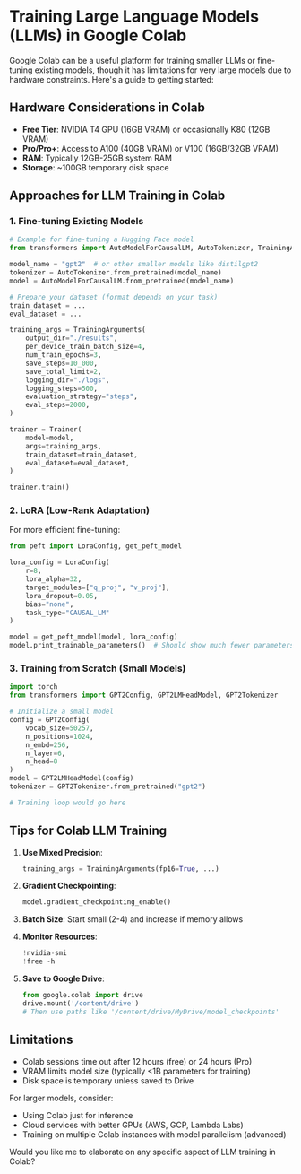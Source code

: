 # Training Large Language Models (LLMs) in Google Colab

Google Colab can be a useful platform for training smaller LLMs or fine-tuning existing models, though it has limitations for very large models due to hardware constraints. Here's a guide to getting started:

## Hardware Considerations in Colab

- **Free Tier**: NVIDIA T4 GPU (16GB VRAM) or occasionally K80 (12GB VRAM)
- **Pro/Pro+**: Access to A100 (40GB VRAM) or V100 (16GB/32GB VRAM)
- **RAM**: Typically 12GB-25GB system RAM
- **Storage**: ~100GB temporary disk space

## Approaches for LLM Training in Colab

### 1. Fine-tuning Existing Models

```python
# Example for fine-tuning a Hugging Face model
from transformers import AutoModelForCausalLM, AutoTokenizer, TrainingArguments, Trainer

model_name = "gpt2"  # or other smaller models like distilgpt2
tokenizer = AutoTokenizer.from_pretrained(model_name)
model = AutoModelForCausalLM.from_pretrained(model_name)

# Prepare your dataset (format depends on your task)
train_dataset = ... 
eval_dataset = ...

training_args = TrainingArguments(
    output_dir="./results",
    per_device_train_batch_size=4,
    num_train_epochs=3,
    save_steps=10_000,
    save_total_limit=2,
    logging_dir="./logs",
    logging_steps=500,
    evaluation_strategy="steps",
    eval_steps=2000,
)

trainer = Trainer(
    model=model,
    args=training_args,
    train_dataset=train_dataset,
    eval_dataset=eval_dataset,
)

trainer.train()
```

### 2. LoRA (Low-Rank Adaptation)

For more efficient fine-tuning:

```python
from peft import LoraConfig, get_peft_model

lora_config = LoraConfig(
    r=8,
    lora_alpha=32,
    target_modules=["q_proj", "v_proj"],
    lora_dropout=0.05,
    bias="none",
    task_type="CAUSAL_LM"
)

model = get_peft_model(model, lora_config)
model.print_trainable_parameters()  # Should show much fewer parameters
```

### 3. Training from Scratch (Small Models)

```python
import torch
from transformers import GPT2Config, GPT2LMHeadModel, GPT2Tokenizer

# Initialize a small model
config = GPT2Config(
    vocab_size=50257,
    n_positions=1024,
    n_embd=256,
    n_layer=6,
    n_head=8
)
model = GPT2LMHeadModel(config)
tokenizer = GPT2Tokenizer.from_pretrained("gpt2")

# Training loop would go here
```

## Tips for Colab LLM Training

1. **Use Mixed Precision**: 
   ```python
   training_args = TrainingArguments(fp16=True, ...)
   ```

2. **Gradient Checkpointing**:
   ```python
   model.gradient_checkpointing_enable()
   ```

3. **Batch Size**: Start small (2-4) and increase if memory allows

4. **Monitor Resources**:
   ```python
   !nvidia-smi
   !free -h
   ```

5. **Save to Google Drive**:
   ```python
   from google.colab import drive
   drive.mount('/content/drive')
   # Then use paths like '/content/drive/MyDrive/model_checkpoints'
   ```

## Limitations

- Colab sessions time out after 12 hours (free) or 24 hours (Pro)
- VRAM limits model size (typically <1B parameters for training)
- Disk space is temporary unless saved to Drive

For larger models, consider:
- Using Colab just for inference
- Cloud services with better GPUs (AWS, GCP, Lambda Labs)
- Training on multiple Colab instances with model parallelism (advanced)

Would you like me to elaborate on any specific aspect of LLM training in Colab?